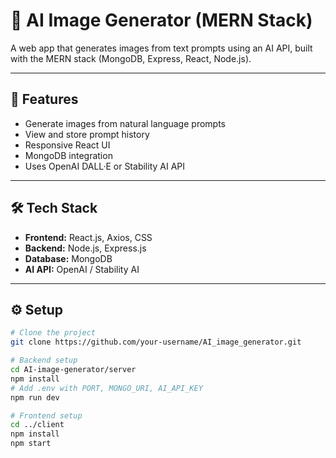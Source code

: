 # 🎨 AI Image Generator (MERN Stack)

A web app that generates images from text prompts using an AI API, built with the MERN stack (MongoDB, Express, React, Node.js).

---

## 🚀 Features

- Generate images from natural language prompts
- View and store prompt history
- Responsive React UI
- MongoDB integration
- Uses OpenAI DALL·E or Stability AI API

---

## 🛠️ Tech Stack

- **Frontend:** React.js, Axios, CSS  
- **Backend:** Node.js, Express.js  
- **Database:** MongoDB  
- **AI API:** OpenAI / Stability AI

---

## ⚙️ Setup

```bash
# Clone the project
git clone https://github.com/your-username/AI_image_generator.git

# Backend setup
cd AI-image-generator/server
npm install
# Add .env with PORT, MONGO_URI, AI_API_KEY
npm run dev

# Frontend setup
cd ../client
npm install
npm start

